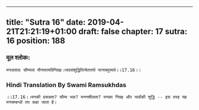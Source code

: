 
---
title: "Sutra 16"
date: 2019-04-21T21:21:19+01:00
draft: false
chapter: 17
sutra: 16
position: 188
---
### मूल श्लोकः:
```
मनःप्रसादः सौम्यत्वं मौनमात्मविनिग्रहः।भावसंशुद्धिरित्येतत्तपो मानसमुच्यते।।17.16।।

```

### Hindi Translation By Swami Ramsukhdas
```
।।17.16।।मनकी प्रसन्नता? सौम्य भाव? मननशीलता? मनका निग्रह और भावोंकी शुद्धि -- इस तरह यह मनसम्बन्धी तप कहा जाता है।

```


